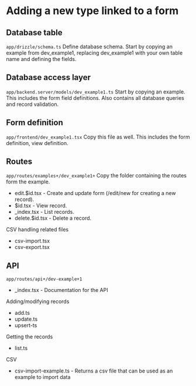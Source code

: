 # Adding a new type linked to a form

## Database table
`app/drizzle/schema.ts`
Define database schema. Start by copying an example from dev_example1, replacing dev_example1 with your own table name and defining the fields.

## Database access layer
`app/backend.server/models/dev_example1.ts`
Start by copying an example. This includes the form field definitions. Also contains all database queries and record validation.

## Form definition
`app/frontend/dev_example1.tsx`
Copy this file as well. This includes the form definition, view definition.

## Routes
`app/routes/examples+/dev_example1+`
Copy the folder containing the routes form the example.

- edit.$id.tsx - Create and update form (/edit/new for creating a new record).
- $id.tsx - View record.
- \_index.tsx - List records.
- delete.$id.tsx - Delete a record.

CSV handling related files
- csv-import.tsx 
- csv-export.tsx

## API
`app/routes/api+/dev-example+1`

- \_index.tsx - Documentation for the API

Adding/modifying records
- add.ts
- update.ts
- upsert-ts

Getting the records
- list.ts

CSV
- csv-import-example.ts - Returns a csv file that can be used as an example to import data


